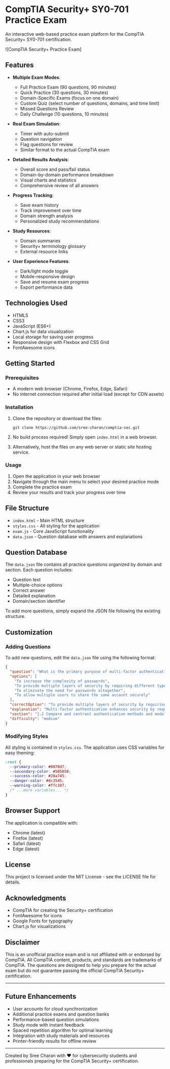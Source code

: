 # CompTIA Security+ SY0-701 Practice Exam

An interactive web-based practice exam platform for the CompTIA Security+ SY0-701 certification.

![CompTIA Security+ Practice Exam]

## Features

- **Multiple Exam Modes**:
  - Full Practice Exam (90 questions, 90 minutes)
  - Quick Practice (30 questions, 30 minutes)
  - Domain-Specific Exams (focus on one domain)
  - Custom Quiz (select number of questions, domains, and time limit)
  - Missed Questions Review
  - Daily Challenge (10 questions, 10 minutes)

- **Real Exam Simulation**:
  - Timer with auto-submit
  - Question navigation
  - Flag questions for review
  - Similar format to the actual CompTIA exam

- **Detailed Results Analysis**:
  - Overall score and pass/fail status
  - Domain-by-domain performance breakdown
  - Visual charts and statistics
  - Comprehensive review of all answers

- **Progress Tracking**:
  - Save exam history
  - Track improvement over time
  - Domain strength analysis
  - Personalized study recommendations

- **Study Resources**:
  - Domain summaries
  - Security+ terminology glossary
  - External resource links

- **User Experience Features**:
  - Dark/light mode toggle
  - Mobile-responsive design
  - Save and resume exam progress
  - Export performance data

## Technologies Used

- HTML5
- CSS3
- JavaScript (ES6+)
- Chart.js for data visualization
- Local storage for saving user progress
- Responsive design with Flexbox and CSS Grid
- FontAwesome icons

## Getting Started

### Prerequisites

- A modern web browser (Chrome, Firefox, Edge, Safari)
- No internet connection required after initial load (except for CDN assets)

### Installation

1. Clone the repository or download the files:
   ```
   git clone https://github.com/sree-charan/comptia-sec.git
   ```

2. No build process required! Simply open `index.html` in a web browser.

3. Alternatively, host the files on any web server or static site hosting service.

### Usage

1. Open the application in your web browser
2. Navigate through the main menu to select your desired practice mode
3. Complete the practice exam
4. Review your results and track your progress over time

## File Structure

- `index.html` - Main HTML structure
- `styles.css` - All styling for the application
- `exam.js` - Core JavaScript functionality
- `data.json` - Question database with answers and explanations

## Question Database

The `data.json` file contains all practice questions organized by domain and section. Each question includes:

- Question text
- Multiple-choice options
- Correct answer
- Detailed explanation
- Domain/section identifier

To add more questions, simply expand the JSON file following the existing structure.

## Customization

### Adding Questions

To add new questions, edit the `data.json` file using the following format:

```json
{
  "question": "What is the primary purpose of multi-factor authentication?",
  "options": [
    "To increase the complexity of passwords",
    "To provide multiple layers of security by requiring different types of authentication",
    "To eliminate the need for passwords altogether",
    "To allow multiple users to share the same account securely"
  ],
  "correctOption": "To provide multiple layers of security by requiring different types of authentication",
  "explanation": "Multi-factor authentication enhances security by requiring users to provide two or more verification factors to gain access: something they know (password), something they have (security token), or something they are (biometric verification).",
  "section": "1.2 Compare and contrast authentication methods and models",
  "difficulty": "medium"
}
```

### Modifying Styles

All styling is contained in `styles.css`. The application uses CSS variables for easy theming:

```css
:root {
  --primary-color: #0078d7;
  --secondary-color: #505050;
  --success-color: #28a745;
  --danger-color: #dc3545;
  --warning-color: #ffc107;
  /* ...more variables... */
}
```

## Browser Support

The application is compatible with:
- Chrome (latest)
- Firefox (latest)
- Safari (latest)
- Edge (latest)

## License

This project is licensed under the MIT License - see the LICENSE file for details.

## Acknowledgments

- CompTIA for creating the Security+ certification
- FontAwesome for icons
- Google Fonts for typography
- Chart.js for visualizations

## Disclaimer

This is an unofficial practice exam and is not affiliated with or endorsed by CompTIA. All CompTIA content, products, and standards are trademarks of CompTIA. The questions are designed to help you prepare for the actual exam but do not guarantee passing the official CompTIA Security+ certification.

---

## Future Enhancements

- User accounts for cloud synchronization
- Additional practice exams and question banks
- Performance-based question simulations
- Study mode with instant feedback
- Spaced repetition algorithm for optimal learning
- Integration with study materials and resources
- Printer-friendly results for offline review

---

Created by Sree Charan with ❤️ for cybersecurity students and professionals preparing for the CompTIA Security+ certification.